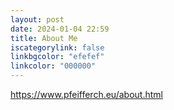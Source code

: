 ```yaml
---
layout: post
date: 2024-01-04 22:59
title: About Me
iscategorylink: false
linkbgcolor: "efefef"
linkcolor: "000000"
---
```

https://www.pfeifferch.eu/about.html
